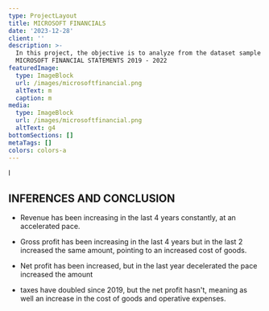 ```yaml
---
type: ProjectLayout
title: MICROSOFT FINANCIALS
date: '2023-12-28'
client: ''
description: >-
  In this project, the objective is to analyze from the dataset sample OF
  MICROSOFT FINANCIAL STATEMENTS 2019 - 2022
featuredImage:
  type: ImageBlock
  url: /images/microsoftfinancial.png
  altText: m
  caption: m
media:
  type: ImageBlock
  url: /images/microsoftfinancial.png
  altText: g4
bottomSections: []
metaTags: []
colors: colors-a
---
```

l




INFERENCES AND CONCLUSION
-------------------------

*   Revenue has been increasing in the last 4 years constantly, at an accelerated pace.

*   Gross profit has been increasing in the last 4 years but in the last 2 increased the same amount, pointing to an increased cost of goods.

*   Net profit has been increased, but in the last year decelerated the pace increased the amount

*   taxes have doubled since 2019, but the net profit hasn't, meaning as well an increase in the cost of goods and operative expenses.



